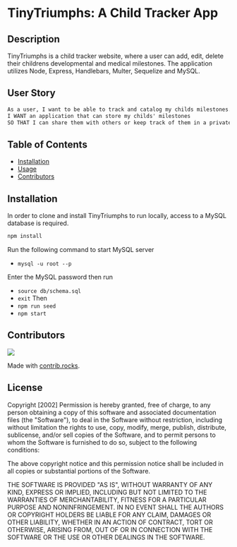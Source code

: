 # TinyTriumphs: A Child Tracker App

## Description

TinyTriumphs is a child tracker website, where a user can add, edit, delete their childrens developmental and medical milestones. The application utilizes Node, Express, Handlebars, Multer, Sequelize and MySQL.

## User Story
```md
As a user, I want to be able to track and catalog my childs milestones.
I WANT an application that can store my childs' milestones
SO THAT I can share them with others or keep track of them in a private library.
```

## Table of Contents
  - [Installation](#Installation)
  - [Usage](#Usage)
  - [Contributors](#Contributors)


## Installation

In order to clone and install TinyTriumphs to run locally, access to a MySQL database is required. 

```md
npm install
```
Run the following command to start MySQL server
* `mysql -u root --p`

Enter the MySQL password then run
* `source db/schema.sql`
* `exit`
Then 
* `npm run seed`
* `npm start`

## Contributors

<a href="https://github.com/tinyTriumphs/tinyTriumphs/graphs/contributors">
  <img src="https://contrib.rocks/image?repo=tinyTriumphs/tinyTriumphs" />
</a>

Made with [contrib.rocks](https://contrib.rocks).


## License

Copyright [2002]
Permission is hereby granted, free of charge, to any person obtaining a copy of this software and associated documentation files (the "Software"), to deal in the Software without restriction, including without limitation the rights to use, copy, modify, merge, publish, distribute, sublicense, and/or sell copies of the Software, and to permit persons to whom the Software is furnished to do so, subject to the following conditions:

The above copyright notice and this permission notice shall be included in all copies or substantial portions of the Software.

THE SOFTWARE IS PROVIDED "AS IS", WITHOUT WARRANTY OF ANY KIND, EXPRESS OR IMPLIED, INCLUDING BUT NOT LIMITED TO THE WARRANTIES OF MERCHANTABILITY, FITNESS FOR A PARTICULAR PURPOSE AND NONINFRINGEMENT. IN NO EVENT SHALL THE AUTHORS OR COPYRIGHT HOLDERS BE LIABLE FOR ANY CLAIM, DAMAGES OR OTHER LIABILITY, WHETHER IN AN ACTION OF CONTRACT, TORT OR OTHERWISE, ARISING FROM, OUT OF OR IN CONNECTION WITH THE SOFTWARE OR THE USE OR OTHER DEALINGS IN THE SOFTWARE.
